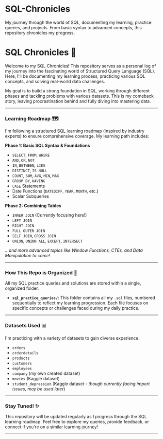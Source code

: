 # SQL-Chronicles
My journey through the world of SQL, documenting my learning, practice queries, and projects. From basic syntax to advanced concepts, this repository chronicles my progress.

# SQL Chronicles 🚀

Welcome to my SQL Chronicles! This repository serves as a personal log of my journey into the fascinating world of Structured Query Language (SQL). Here, I'll be documenting my learning process, practicing various SQL concepts, and solving real-world data challenges.

My goal is to build a strong foundation in SQL, working through different phases and tackling problems with various datasets. This is my comeback story, leaving procrastination behind and fully diving into mastering data.

---

### Learning Roadmap 🗺️

I'm following a structured SQL learning roadmap (inspired by industry experts) to ensure comprehensive coverage. My learning path includes:

**Phase 1: Basic SQL Syntax & Foundations**
- `SELECT`, `FROM`, `WHERE`
- `AND`, `OR`, `NOT`
- `IN`, `BETWEEN`, `LIKE`
- `DISTINCT`, `IS NULL`
- `COUNT`, `SUM`, `AVG`, `MIN`, `MAX`
- `GROUP BY`, `HAVING`
- `CASE` Statements
- Date Functions (`DATEDIFF`, `YEAR`, `MONTH`, etc.)
- Scalar Subqueries

**Phase 2: Combining Tables**
- `INNER JOIN` (Currently focusing here!)
- `LEFT JOIN`
- `RIGHT JOIN`
- `FULL OUTER JOIN`
- `SELF JOIN`, `CROSS JOIN`
- `UNION`, `UNION ALL`, `EXCEPT`, `INTERSECT`

_...and more advanced topics like Window Functions, CTEs, and Data Manipulation to come!_

---

### How This Repo is Organized 📂

All my SQL practice queries and solutions are stored within a single, organized folder.

- **`sql_practice_queries/`**: This folder contains all my `.sql` files, numbered sequentially to reflect my learning progression. Each file focuses on specific concepts or challenges faced during my daily practice.

---

### Datasets Used 📊

I'm practicing with a variety of datasets to gain diverse experience:

- `orders`
- `orderdetails`
- `products`
- `customers`
- `employees`
- `company` (my own created dataset)
- `movies` (Kaggle dataset)
- `student_depression` (Kaggle dataset - _though currently facing import issues, may be used later_)

---

### Stay Tuned! ✨

This repository will be updated regularly as I progress through the SQL learning roadmap. Feel free to explore my queries, provide feedback, or connect if you're on a similar learning journey!

---
